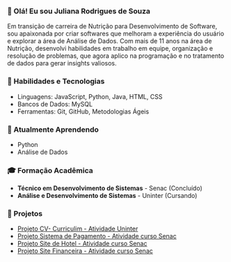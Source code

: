 ### 👋 Olá! Eu sou Juliana Rodrigues de Souza

Em transição de carreira de Nutrição para Desenvolvimento de Software, sou apaixonada por criar softwares que melhoram a experiência do usuário e explorar a área de Análise de Dados. Com mais de 11 anos na área de Nutrição, desenvolvi habilidades em trabalho em equipe, organização e resolução de problemas, que agora aplico na programação e no tratamento de dados para gerar insights valiosos.

### 🚀 Habilidades e Tecnologias
- Linguagens: JavaScript, Python, Java, HTML, CSS
- Bancos de Dados: MySQL
- Ferramentas: Git, GitHub, Metodologias Ágeis

### 🌱 Atualmente Aprendendo
- Python 
- Análise de Dados

### 🎓 Formação Acadêmica
- **Técnico em Desenvolvimento de Sistemas** - Senac (Concluído)
- **Análise e Desenvolvimento de Sistemas** - Uninter (Cursando)

### 💼 Projetos
- [Projeto CV- Curriculim - Atividade Uninter](https://jursouza.github.io)
- [Projeto Sistema de Pagamento - Atividade curso Senac](https://pagamento-bavarois-4b9517.netlify.app/)
- [Projeto Site de Hotel - Atividade curso Senac](https://hotel-valkyrie-ac26b2.netlify.app/)
- [Projeto Site Financeira - Atividade curso Senac](https://financeira-druid-9e319c.netlify.app/)
